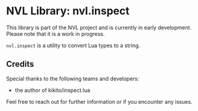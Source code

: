 # NVL Library: nvl.inspect

This library is part of the NVL project and is currently in early
development. Please note that it is a work in progress.

`nvl.inspect` is a utility to convert Lua types to a string.

## Credits

Special thanks to the following teams and developers:

- the author of kikito/inspect.lua

Feel free to reach out for further information or if you encounter any issues.
